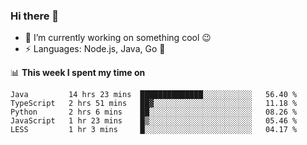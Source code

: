 ### Hi there 👋

<!--
**nodejh/nodejh** is a ✨ _special_ ✨ repository because its `README.md` (this file) appears on your GitHub profile.

Here are some ideas to get you started:

- 🔭 I’m currently working on ...
- 🌱 I’m currently learning ...
- 👯 I’m looking to collaborate on ...
- 🤔 I’m looking for help with ...
- 💬 Ask me about ...
- 📫 How to reach me: ...
- 😄 Pronouns: ...
- ⚡ Fun fact: ...
-->

- 🔭 I’m currently working on something cool :wink:
- ⚡ Languages: Node.js, Java, Go :thought_balloon:

📊 **This week I spent my time on**

<!--START_SECTION:waka-->
```text
Java         14 hrs 23 mins  ██████████████░░░░░░░░░░░   56.40 % 
TypeScript   2 hrs 51 mins   ██▓░░░░░░░░░░░░░░░░░░░░░░   11.18 % 
Python       2 hrs 6 mins    ██░░░░░░░░░░░░░░░░░░░░░░░   08.26 % 
JavaScript   1 hr 23 mins    █▒░░░░░░░░░░░░░░░░░░░░░░░   05.46 % 
LESS         1 hr 3 mins     █░░░░░░░░░░░░░░░░░░░░░░░░   04.17 % 
```
<!--END_SECTION:waka-->


<!--
:traffic_light: **Visitors**

![visitors](https://visitor-badge.glitch.me/badge?page_id=nodejh.nodejh)
-->
